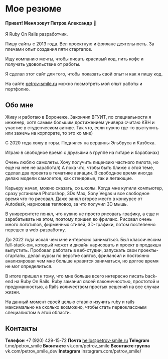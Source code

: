 # Мое резюме
#### Привет! Меня зовут Петров Александр 👋
Я Ruby On Rails разработчик.

Пишу сайты с 2013 года. Вел проектную и фриланс деятельность.
За плечами опыт создания пяти стартапов.

Ищу компанию мечты, чтобы писать красивый код, пить кофе и получать удовольствие от работы.

Я сделал этот сайт для того, чтобы показать свой опыт и как я пишу код.

На сайте [petrov-smile.ru](https://petrov-smile.ru) можно посмотреть мой опыт работы и портфолио.

## Обо мне
Живу и работаю в Воронеже. Закончил ВГУИТ, по специальности я инженер, хотя самым большим достижением универа считаю КВН и участие в студенческом активе. Так что, если нужно где-то выступить или зажечь на корпорате, то это ко мне)

С 2020 года хожу в горы. Поднялся на вершины Эльбруса и Казбека. 

Играю в свободное время с друзьями в группе на гитаре и барабанах) 

Очень люблю самолеты. Хочу получить лицензию частного пилота, но еще на нее не заработал) А пока что, чтобы быть ближе к этой теме, сделал два проекта в тематике авиации. В свободное время иногда делаю модели самолетов, как стендовые, так и летающие. 

Карьеру начал, можно сказать, со школы. Когда мне купили компьютер, сразу установил Photoshop, 3Ds Max, Sony Vegas и все свободное время что-то рисовал. 
Даже занял второе место в конкурсе от Autodesk, нарисовав тепловоз, за что получил 3D мышь. 

В университете понял, что нужно не просто рисовать графику, а еще и зарабатывать на этом, поэтому пришел во фриланс. Рисовал очень много логотипов, фирменных стилей, 3D-графики, потом постепенно перешел в web-разработку. 

До 2022 года искал чем мне интересно заниматься. Был классическим full-stack-ом, который может и дизайн нарисовать и проект в продакшн выпустить. Пробовал работать в веб-студии, запускать свои проекты-стартапы, делал курсы по верстке сайтов, фрилансил и постоянно анализировал чем мне больше нравится заниматься, но долгое время не мог определиться. 

В итоге пришел к тому, что мне больше всего интересно писать back-end на Ruby On Rails. Ruby заманил своей лаконичностью, простотой и продуманностью, а Rails количеством простых решений на все случаи жизни. 

На данный момент своей целью ставлю изучить ruby и rails максимально на сколько возможно, чтобы стать первоклассным специалистом в этой области. 

## Контакты

**Телефон**
+7 (920) 429-15-72
**Почта**
hello@petrov-smile.ru
**Telegram**
t.me/petrov_smile
**Вконтакте**
vk.com/petrov_smile
**Вконтакте группа**
vk.com/petrov_smile_dev
**Instagram**
instagram.com/petrov_smile/